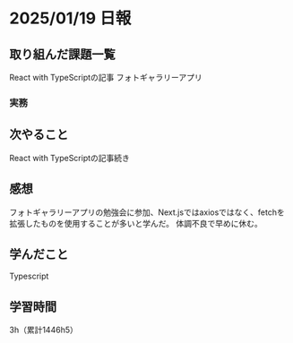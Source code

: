 # 2025/01/19 日報
## 取り組んだ課題一覧
React with TypeScriptの記事
フォトギャラリーアプリ

### 実務


## 次やること
React with TypeScriptの記事続き


## 感想
フォトギャラリーアプリの勉強会に参加、Next.jsではaxiosではなく、fetchを拡張したものを使用することが多いと学んだ。
体調不良で早めに休む。

## 学んだこと
Typescript


## 学習時間
3h（累計1446h5）
